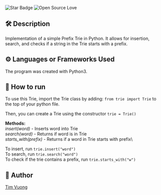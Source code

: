 <!--Please do not remove this part-->

![Star Badge](https://img.shields.io/static/v1?label=%F0%9F%8C%9F&message=If%20Useful&style=style=flat&color=BC4E99)
![Open Source Love](https://badges.frapsoft.com/os/v1/open-source.svg?v=103)

## 🛠️ Description

Implementation of a simple Prefix Trie in Python. It allows for insertion, search, and checks if a string in the Trie starts with a prefix.

## ⚙️ Languages or Frameworks Used

The program was created with Python3.

## 🌟 How to run

To use this Trie, import the Trie class by adding:
`from trie import Trie` to the top of your python file.

Then, you can create a Trie using the constructor `trie = Trie()`

**Methods:**\
 _insert(word)_ - Inserts word into Trie\
 _search(word)_ - Returns if word is in Trie\
 _starts_with(prefix)_ - Returns if a word in Trie starts with prefix\

To insert, run `trie.insert("word")`\
To search, run `trie.search("word")`\
To check if the trie contains a prefix, run `trie.starts_with("w")`

## 🤖 Author

[Tim Vuong](https://github.com/Tim-Vuong)
